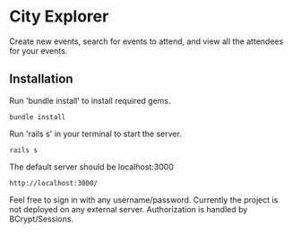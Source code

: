 # City Explorer

Create new events, search for events to attend, and view all the attendees for your events. 

## Installation

Run 'bundle install' to install required gems.

```bundle install```

Run 'rails s' in your terminal to start the server.

```rails s```

The default server should be localhost:3000

```http://localhost:3000/```

Feel free to sign in with any username/password. Currently the project is not deployed on any external server. Authorization is handled by BCrypt/Sessions.




